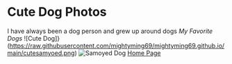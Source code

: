 # Cute Dog Photos
I have always been a dog person and grew up around dogs
*My Favorite Dogs*
![Cute Dog]}(https://raw.githubusercontent.com/mightyming69/mightyming69.github.io/main/cutesamyoed.png)
![Samoyed Dog](https://www.askideas.com/media/84/Adult-Samoyed-Dog-Picture.jpg)
[Home Page](./README.md)
